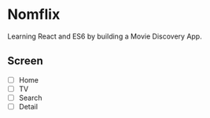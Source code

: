 # Nomflix

Learning React and ES6 by building a Movie Discovery App.

## Screen

- [ ] Home
- [ ] TV
- [ ] Search
- [ ] Detail